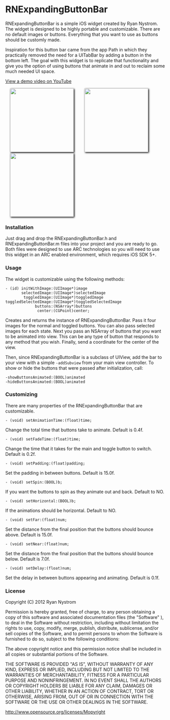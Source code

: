 RNExpandingButtonBar
=========

RNExpandingButtonBar is a simple iOS widget created by Ryan Nystrom. The widget is designed to be highly portable and customizable. There are no default images or buttons. Everything that you want to use as buttons should be customly made.

Inspiration for this button bar came from the app Path in which they practically removed the need for a UITabBar by adding a button in the bottom left. The goal with this widget is to replicate that functionality and give you the option of using buttons that animate in and out to reclaim some much needed UI space.

[View a demo video on YouTube](http://www.youtube.com/watch?v=zOimiztCycY)

<img src="https://github.com/rnystrom/RNExpandingButtonBar/raw/master/images/base.png" width="200" style="box-shadow: 2px 2px 5px #000; margin: 0 15px;" />
<img src="https://github.com/rnystrom/RNExpandingButtonBar/raw/master/images/expanded.png" width="200" style="box-shadow: 2px 2px 5px #000; margin: 0 15px;" />
<img src="https://github.com/rnystrom/RNExpandingButtonBar/raw/master/images/table.png" width="200" style="box-shadow: 2px 2px 5px #000; margin: 0 15px;" />

### Installation

Just drag and drop the RNExpandingButtonBar.h and RNExpandingButtonBar.m files into your project and you are ready to go. Both files were designed to use ARC technologies so you will need to use this widget in an ARC enabled environment, which requires iOS SDK 5+.

### Usage

The widget is customizable using the following methods:

    - (id) initWithImage:(UIImage*)image 
           selectedImage:(UIImage*)selectedImage 
            toggledImage:(UIImage*)toggledImage 
    toggledSelectedImage:(UIImage*)toggledSelectedImage 
                 buttons:(NSArray*)buttons 
                  center:(CGPoint)center;

Creates and returns the instance of RNExpandingButtonBar. Pass it four images for the normal and toggled buttons. You can also pass selected images for each state. Next you pass an NSArray of buttons that you want to be animated into view. This can be any type of button that responds to any method that you wish. Finally, send a coordinate for the center of the view.

Then, since RNExpandingButtonBar is a subclass of UIView, add the bar to your view with a simple <code>-addSubview</code> from your main view controller. To show or hide the buttons that were passed after initialization, call:

    -showButtonsAnimated:(BOOL)animated
    -hideButtonsAnimated:(BOOL)animated

### Customizing

There are many properties of the RNExpandingButtonBar that are customizable. 

    - (void) setAnimationTime:(float)time;

Change the total time that buttons take to animate. Default is 0.4f.

    - (void) setFadeTime:(float)time;

Change the time that it takes for the main and toggle button to switch. Default is 0.2f.

    - (void) setPadding:(float)padding;

Set the padding in between buttons. Default is 15.0f.

    - (void) setSpin:(BOOL)b;

If you want the buttons to spin as they animate out and back. Default to NO.

    - (void) setHorizontal:(BOOL)b;

If the animations should be horizontal. Default to NO.

    - (void) setFar:(float)num;

Set the distance from the final position that the buttons should bounce above. Default is 15.0f.

    - (void) setNear:(float)num;

Set the distance from the final position that the buttons should bounce below. Default is 7.0f.

    - (void) setDelay:(float)num;

Set the delay in between buttons appearing and animating. Default is 0.1f.

### License

Copyright (C) 2012 Ryan Nystrom

Permission is hereby granted, free of charge, to any person obtaining a copy of this software and associated documentation files (the "Software" ), to deal in the Software without restriction, including without limitation the rights to use, copy, modify, merge, publish, distribute, sublicense, and/or sell copies of the Software, and to permit persons to whom the Software is furnished to do so, subject to the following conditions:

The above copyright notice and this permission notice shall be included in all copies or substantial portions of the Software.

THE SOFTWARE IS PROVIDED "AS IS", WITHOUT WARRANTY OF ANY KIND, EXPRESS OR IMPLIED, INCLUDING BUT NOT LIMITED TO THE WARRANTIES OF MERCHANTABILITY, FITNESS FOR A PARTICULAR PURPOSE AND NONINFRINGEMENT. IN NO EVENT SHALL THE AUTHORS OR COPYRIGHT HOLDERS BE LIABLE FOR ANY CLAIM, DAMAGES OR OTHER LIABILITY, WHETHER IN AN ACTION OF CONTRACT, TORT OR OTHERWISE, ARISING FROM, OUT OF OR IN CONNECTION WITH THE SOFTWARE OR THE USE OR OTHER DEALINGS IN THE SOFTWARE.

http://www.opensource.org/licenses/Mopyright
